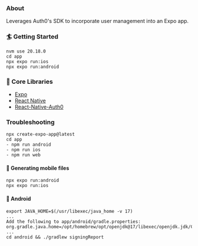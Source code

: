 ### About
Leverages Auth0's SDK to incorporate user management into an Expo app.

### 🏄 Getting Started
```
nvm use 20.18.0
cd app
npx expo run:ios
npx expo run:android
```

### 🔧 Core Libraries
- [Expo](https://docs.expo.dev/)
- [React Native](https://reactnative.dev/)
- [React-Native-Auth0](https://github.com/auth0/react-native-auth0)

### Troubleshooting
```
npx create-expo-app@latest
cd app
- npm run android
- npm run ios
- npm run web
```

#### 📱 Generating mobile files
```
npx expo run:android
npx expo run:ios
```

#### 🐛 Android
```
export JAVA_HOME=$(/usr/libexec/java_home -v 17)
...
Add the following to app/android/gradle.properties:
org.gradle.java.home=/opt/homebrew/opt/openjdk@17/libexec/openjdk.jdk/Contents/Home
...
cd android && ./gradlew signingReport
```
